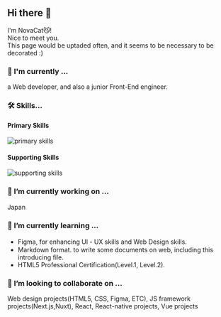 ## Hi there 👋
I'm NovaCat😼!  
Nice to meet you.  
This page would be uptaded often, and it seems to be necessary to be decorated :)  

### 🚀 I'm currently ...
a Web developer, and also a junior Front-End engineer.  

### 🛠️ Skills...
#### Primary Skills
<img alt="primary skills" src="https://skillicons.dev/icons?perline=8&i=html,css,js,ts,jquery,react,nextjs,vue,figma,cypress,materialui,tailwind,git" />

#### Supporting Skills
<img alt="supporting skills" src="https://skillicons.dev/icons?perline=8&i=php,laravel,vercel,docker,md,notion" />


### 🔭 I’m currently working on ... 
Japan  

### 🌱 I’m currently learning ... 
- Figma, for enhancing UI・UX skills and Web Design skills.
- Markdown format. to write some documents on web, including this introducing file.
- HTML5 Professional Certification(Level.1, Level.2).  

### 👯 I’m looking to collaborate on ...  
Web design projects(HTML5, CSS, Figma, ETC), JS framework projects(Next.js,Nuxt), React, React-native projects, Vue projects  
